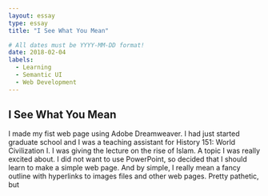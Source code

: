 ```yaml
---
layout: essay
type: essay
title: "I See What You Mean"

# All dates must be YYYY-MM-DD format!
date: 2018-02-04
labels:
  - Learning
  - Semantic UI
  - Web Development
---
```


## I See What You Mean


I made my fist web page using Adobe Dreamweaver.  I had just started graduate school and I was a teaching assistant for History 151: World Civilization I.  I was giving the lecture on the rise of Islam.  A topic I was really excited about.  I did not want to use PowerPoint, so decided that I should learn to make a simple web page.  And by simple, I really mean a fancy outline with hyperlinks to images files and other web pages.  Pretty pathetic, but 